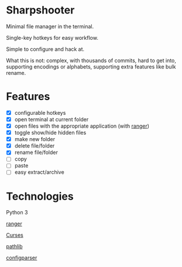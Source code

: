 # Sharpshooter
Minimal file manager in the terminal.

Single-key hotkeys for easy workflow.

Simple to configure and hack at.

What this is not: complex, with thousands of commits, hard to get into, supporting encodings or alphabets, supporting extra features like bulk rename.

# Features
- [x] configurable hotkeys
- [x] open terminal at current folder
- [x] open files with the appropriate application (with [ranger](https://github.com/ranger/ranger))
- [x] toggle show/hide hidden files
- [x] make new folder
- [x] delete file/folder
- [x] rename file/folder
- [ ] copy
- [ ] paste
- [ ] easy extract/archive

# Technologies
Python 3

[ranger](https://github.com/ranger/ranger)

[Curses](https://docs.python.org/3/library/curses.html)

[pathlib](https://docs.python.org/3/library/pathlib.html)

[configparser](https://docs.python.org/3/library/configparser.html)


